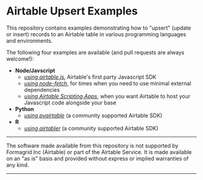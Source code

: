 # Airtable Upsert Examples

This repository contains examples demonstrating how to "upsert" (update or insert) records to an Airtable table in various programming languages and environments.

The following four examples are available (and pull requests are always welcome!):
- **Node/Javscript**
  - [*using airtable.js*](javascript/using_airtable.js/), Airtable's first party Javascript SDK
  - [*using node-fetch*](javascript/using_node-fetch/), for times when you need to use minimal external dependencies
  - [*using Airtable Scripting Apps*](javascript/using_airtable-scripting/), when you want Airtable to host your Javascript code alongside your base
- **Python**
  - [*using pyairtable*](python/using_pyairtable/) (a community supported Airtable SDK)
- **R**
  - [*using airtabler*](r/using_airtabler/) (a community supported Airtable SDK)



---

The software made available from this repository is not supported by Formagrid Inc (Airtable) or part of the Airtable Service. It is made available on an "as is" basis and provided without express or implied warranties of any kind.

---

